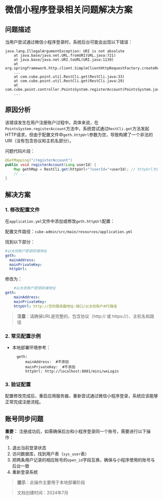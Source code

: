 # 微信小程序登录相关问题解决方案

## 问题描述

当用户尝试通过微信小程序登录时，系统后台可能会出现以下错误：

```
java.lang.IllegalArgumentException: URI is not absolute
	at java.base/java.net.URL.fromURI(URL.java:721)
	at java.base/java.net.URI.toURL(URI.java:1139)
	at org.springframework.http.client.SimpleClientHttpRequestFactory.createRequest(SimpleClientHttpRequestFactory.java:145)
    ...
	at com.cube.point.util.RestCli.get(RestCli.java:33)
	at com.cube.point.util.RestCli.get(RestCli.java:29)
	at com.cube.point.controller.PointsSystem.registerAccount(PointsSystem.java:178)
    ...
```

## 原因分析

该错误发生在用户注册账户过程中。具体来说，在`PointsSystem.registerAccount`方法中，系统尝试通过`RestCli.get`方法发起HTTP请求，但由于配置文件中`geth.httpUrl`参数为空，导致构建了一个非法的URI（没有包含协议和主机名部分）。

问题代码片段：
```java
@GetMapping("/registerAccount")
public void registerAccount(Long userId) {
    Map gethMap = RestCli.get(httpUrl+"?userId="+userId); // httpUrl为空，导致URI非法
    // ...
}
```

## 解决方案

### 1. 修改配置文件

在`application.yml`文件中添加或修改`geth.httpUrl`配置：

配置文件路径：`cube-admin/src/main/resources/application.yml`

找到以下部分：
```yaml
#以太坊账户密钥存储地址
geth:
  mainAddress:
  mainPrivateKey:
  httpUrl:
```

修改为：
```yaml
    #以太坊账户密钥存储地址
geth:
    mainAddress: 
    mainPrivateKey: 
    httpUrl: http://您的服务器地址:端口/以太坊账户API路径
```

> **注意**：请确保URL是完整的，包含协议（http:// 或 https://）、主机名和路径

### 2. 常见配置示例

- 本地部署环境参考：
  ```
    geth:
        mainAddress:  #不添加
        mainPrivateKey:  #不添加
        httpUrl: http://localhost:8081/mini/wxLogin
  ```

### 3. 验证配置

配置修改完成后，重启应用服务器，重新尝试通过微信小程序登录，系统应该能够正常完成注册流程。

## 账号同步问题

**重要：** 注册成功后，如需确保后台和小程序登录同一个账号，需要进行以下操作：

1. 退出当前登录状态
2. 访问数据库，找到用户表（`sys_user`表）
3. 把两条用户记录的相应账号的`open_id`字段互换，确保与小程序使用的账号与后台一致
4. 重新登录系统

> **提示**：此操作主要用于本地部署阶段



> 文档创建时间：2024年7月
